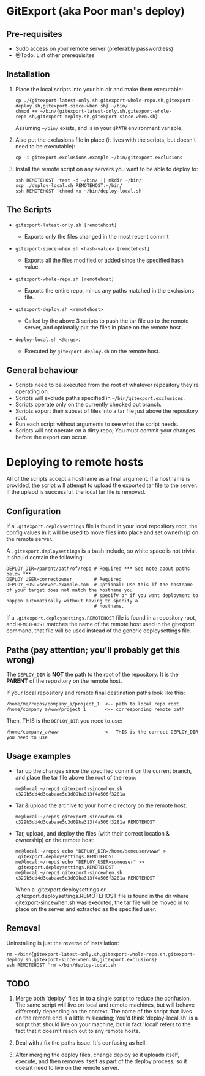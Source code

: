 # GitExport (aka Poor man's deploy)

## Pre-requisites

- Sudo access on your remote server (preferably passwordless)
- @Todo: List other prerequisites


## Installation

1) Place the local scripts into your bin dir and make them executable:
   ```
   cp ./{gitexport-latest-only.sh,gitexport-whole-repo.sh,gitexport-deploy.sh,gitexport-since-when.sh} ~/bin/
   chmod +x ~/bin/{gitexport-latest-only.sh,gitexport-whole-repo.sh,gitexport-deploy.sh,gitexport-since-when.sh}
   ```
   Assuming `~/bin/` exists, and is in your `$PATH` environment variable.

2) Also put the exclusions file in place (it lives with the scripts, but doesn't need to be executable):
   ```
   cp -i gitexport.exclusions.example ~/bin/gitexport.exclusions
   ```
 
3) Install the remote script on any servers you want to be able to deploy to:
   ```
   ssh REMOTEHOST 'test -d ~/bin/ || mkdir ~/bin/'
   scp ./deploy-local.sh REMOTEHOST:~/bin/
   ssh REMOTEHOST 'chmod +x ~/bin/deploy-local.sh'
   ```
 
## The Scripts
- `gitexport-latest-only.sh [remotehost]`
    - Exports only the files changed in the most recent commit

- `gitexport-since-when.sh <hash-value> [remotehost]`
    - Exports all the files modified or added since the specified hash value.

- `gitexport-whole-repo.sh [remotehost]`
    - Exports the entire repo, minus any paths matched in the exclusions file.

- `gitexport-deploy.sh <remotehost>`
    - Called by the above 3 scripts to push the tar file up to the remote server, and optionally put the files in place on the remote host.

- `deploy-local.sh <@args>`:
    - Executed by `gitexport-deploy.sh` on the remote host.

## General behaviour
- Scripts need to be executed from the root of whatever repository they're operating on.
- Scripts will exclude paths specified in `~/bin/gitexport.exclusions`.
- Scripts operate only on the currently checked out branch.
- Scripts export their subset of files into a tar file just above the repository root.
- Run each script without arguments to see what the script needs.
- Scripts will not operate on a dirty repo; You must commit your changes before the export can occur.

# Deploying to remote hosts

All of the scripts accept a hostname as a final argument. If a hostname is provided,
the script will attempt to upload the exported tar file to the server. If the uplaod is
successful, the local tar file is removed.

## Configuration
If a `.gitexport.deploysettings` file is found in your local repository root, the config
values in it will be used to move files into place and set ownerhsip on the
remote server.

A `.gitexport.deploysettings` is a bash include, so white space is not trivial. It should contain the following:
```
DEPLOY_DIR=/parent/path/of/repo # Required *** See note about paths below ***
DEPLOY_USER=correctowner        # Required
DEPLOY_HOST=server.example.com  # Optional: Use this if the hostname of your target does not match the hostname you
                                # specify or if you want deployment to happen automatically without having to specify a
                                # hostname.
```
If a `.gitexport.deploysettings.REMOTEHOST` file is found in a repository root, and
`REMOTEHOST` matches the name of the remote host used in the gitexport command, that
file will be used instead of the generic deploysettings file.

## Paths (pay attention; you'll probably get this wrong)
The `DEPLOY_DIR` is **NOT** the path to the root of the repository. It is the **PARENT** of the repository on the remote host.

If your local repository and remote final destination paths look like this:
```
/home/me/repos/company_a/project_1  <-- path to local repo root
/home/company_a/www/project_1       <-- corresponding remote path
```
Then, THIS is the `DEPLOY_DIR` you need to use:
```
/home/company_a/www                 <-- THIS is the correct DEPLOY_DIR you need to use
```

## Usage examples
- Tar up the changes since the specified commit on the current branch, and place the tar file above the root of the repo:
  ```
  me@local:~/repo$ gitexport-sincewhen.sh c329b5dd4d3cabaae5c3d09ba313f4a506f3281a
  ```

- Tar & upload the archive to your home directory on the remote host:
  ```
  me@local:~/repo$ gitexport-sincewhen.sh c329b5dd4d3cabaae5c3d09ba313f4a506f3281a REMOTEHOST
  ```

- Tar, upload, and deploy the files (with their correct location & ownership) on the remote host:
  ```
  me@local:~/repo$ echo "DEPLOY_DIR=/home/someuser/www" > .gitexport.deploysettings.REMOTEHOST
  me@local:~/repo$ echo "DEPLOY_USER=someuser" >> .gitexport.deploysettings.REMOTEHOST
  me@local:~/repo$ gitexport-sincewhen.sh c329b5dd4d3cabaae5c3d09ba313f4a506f3281a REMOTEHOST
  ```
  When a .gitexport.deploysettings or .gitexport.deploysettings.REMOTEHOST file is found in the dir where gitexport-sincewhen.sh was executed, the tar file will be moved in to place on the server and extracted as the specified user.


## Removal

Uninstalling is just the reverse of installation:
```
rm ~/bin/{gitexport-latest-only.sh,gitexport-whole-repo.sh,gitexport-deploy.sh,gitexport-since-when.sh,gitexport.exclusions}
ssh REMOTEHOST 'rm ~/bin/deploy-local.sh'
```



## TODO
1) Merge both 'deploy' files in to a single script to reduce the confusion.
   The same script will live on local and remote machines, but will behave differently
   depending on the context. The name of the script that lives on the remote end is a little misleading;
   You'd think 'deploy-local.sh' is a script that should live on your machine, but
   in fact 'local' refers to the fact that it doesn't reach out to any remote hosts.

2) Deal with / fix the paths issue. It's confusing as hell.

3) After merging the deploy files, change deploy so it uploads itself, execute, and then removes itself
   as part of the deploy process, so it doesnt need to live on the remote server.
